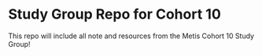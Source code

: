 # Study Group Repo for Cohort 10

This repo will include all note and resources from the Metis Cohort 10 Study Group!
